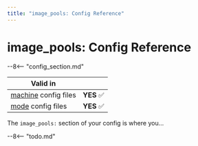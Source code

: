 ```yaml
---
title: "image_pools: Config Reference"
---
```


# image_pools: Config Reference

--8<-- "config_section.md"

| Valid in | |
|-----|:----:|
|[machine](instructions/machine_config.md) config files |**YES** :white_check_mark:|
|[mode](instructions/mode_config.md) config files|**YES** :white_check_mark:|

The `image_pools:` section of your config is where you...

--8<-- "todo.md"
